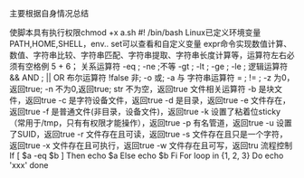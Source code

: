 主要根据自身情况总结

使脚本具有执行权限chmod +x a.sh
#! /bin/bash
Linux已定义环境变量 PATH,HOME,SHELL，env.. set可以查看和自定义变量
expr命令实现数值计算、数值、字符串比较、字符串匹配、字符串提取、字符串长度计算等，运算符左右必须有空格例 5 + 6；
关系运算符
-eq ; 
-ne ;不等 
-gt ; 
-lt ; 
-ge ; 
-le ;
逻辑运算符
&& AND ;
|| OR
布尔运算符
!false 非;
 -o 或;
-a 与
字符串运算符
= ; 
!= ; 
-z 为0，返回true; 
-n 不为0,返回true; 
str 不为空，返回true
文件相关运算符
-b 是块文件，返回true
-c 是字符设备文件，返回true
-d 是目录，返回true
-e 文件存在，返回true
-f 是普通文件(非目录，设备文件)，返回true
-k 设置了粘着位sticky（常用于/tmp，只有有权限才能操作），返回true
-p 有名管道，返回true
-u 设置了SUID，返回true
-r 文件存在且可读，返回true
-s 文件存在且只是一个字符，返回true
-x 文件存在且可执行，返回true
-w 文件存在且可写，返回tru
流程控制
If [ $a -eq $b ]
Then 
  echo $a
Else
  echo $b
Fi
For loop in {1, 2, 3}
Do
  echo 'xxx'
done

